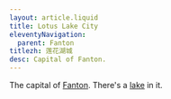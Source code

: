```yaml
---
layout: article.liquid
title: Lotus Lake City
eleventyNavigation:
  parent: Fanton
titlezh: 莲花湖城
desc: Capital of Fanton.
---
```


The capital of [Fanton](/world/fanton/). There's a [lake](/world/fanton/lotus-lake-city/lotus-lake/) in it.
